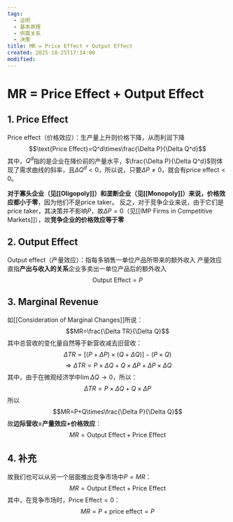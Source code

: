 ```yaml
---
tags:
  - 证明
  - 基本原理
  - 供需关系
  - 决策
title: MR = Price Effect + Output Effect
created: 2025-10-25T17:14:00
modified:
---
```

# MR = Price Effect + Output Effect
## 1. Price Effect
Price effect（价格效应）：生产量上升则价格下降，从而利润下降
$$\text{Price Effect}=Q^d\times\frac{\Delta P}{\Delta Q^d}$$
其中，$Q^d$指的是企业在降价前的产量水平，$\frac{\Delta P}{\Delta Q^d}$则体现了需求曲线的斜率，且$\Delta Q^d<0$，所以说，只要$\Delta P\ne 0$，就会有$\text{price effect}<0$。

**对于寡头企业（见[[Oligopoly]]）和垄断企业（见[[Monopoly]]）来说，价格效应都小于零**，因为他们不是price taker。
反之，对于竞争企业来说，由于它们是price taker，其决策并不影响$P$，故$\Delta P=0$（见[[IMP Firms in Competitive Markets]]），故**竞争企业的价格效应等于零**

## 2. Output Effect
Output effect（产量效应）：指每多销售一单位产品所带来的额外收入
产量效应直指**产出与收入的关系**企业多卖出一单位产品后的额外收入
$$\text{Output Effect}=P$$

## 3. Marginal Revenue
如[[Consideration of Marginal Changes]]所说：
$$MR=\frac{\Delta TR}{\Delta Q}$$
其中总营收的变化量自然等于新营收减去旧营收：
$$\Delta TR=[(P+\Delta P)\times (Q+\Delta Q)]-(P\times Q)$$
$$\Rightarrow\Delta TR=P\times\Delta Q+Q\times\Delta P+\Delta P\times\Delta Q$$
其中，由于在微观经济学中$\lim\Delta Q\to 0$，所以：
$$\Delta TR=P\times\Delta Q+Q\times\Delta P$$
所以
$$MR=P+Q\times\frac{\Delta P}{\Delta Q}$$
故**边际营收=产量效应+价格效应**：
$$MR=\text{Output Effect}+\text{Price Effect}$$

## 4. 补充

故我们也可以从另一个层面推出竞争市场中$P=MR$：
$$MR=\text{Output Effect}+\text{Price Effect}$$
其中，在竞争市场时，$\text{Price Effect}=0$：
$$MR=P+\text{price effect}=P$$